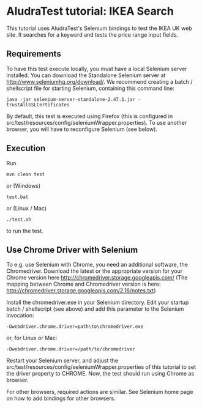 # AludraTest tutorial: IKEA Search

This tutorial uses AludraTest's Selenium bindings to test the IKEA UK web site.
It searches for a keyword and tests the price range input fields.

## Requirements 

To have this test execute locally, you must have a local Selenium server installed. You can download the
Standalone Selenium server at http://www.seleniumhq.org/download/. We recommend creating a batch / shellscript file for starting Selenium,
containing this command line:

```
java -jar selenium-server-standalone-2.47.1.jar -trustAllSSLCertificates
```

By default, this test is executed using Firefox (this is configured in src/test/resources/config/seleniumWrapper.properties). 
To use another browser, you will have to reconfigure Selenium (see below).

## Execution

Run

```
mvn clean test
```

or (Windows)

```
test.bat
```

or (Linux / Mac)

```
./test.sh
```

to run the test.


## Use Chrome Driver with Selenium

To e.g. use Selenium with Chrome, you need an additional software, the Chromedriver. Download the latest or the
appropriate version for your Chrome version here http://chromedriver.storage.googleapis.com/
(The mapping between Chrome and Chromedriver version is here: http://chromedriver.storage.googleapis.com/2.16/notes.txt)

Install the chromedriver.exe in your Selenium directory. Edit your startup batch / shellscript (see above) and add this parameter
to the Selenium invocation:

```
-Dwebdriver.chrome.driver=path\to\chromedriver.exe
```

or, for Linux or Mac:

```
-Dwebdriver.chrome.driver=/path/to/chromedriver
```

Restart your Selenium server, and adjust the src/test/resources/config/seleniumWrapper.properties of this tutorial to set
the driver property to CHROME. Now, the test should run using Chrome as browser.

For other browsers, required actions are similar. See Selenium home page on how to add bindings for other browsers.
